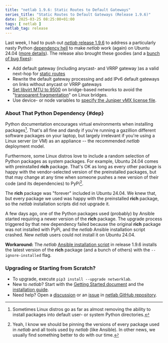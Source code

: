 ```yaml
---
title: "netlab 1.9.6: Static Routes to Default Gateways"
series_title: "Static Routes to Default Gateways (Release 1.9.6)"
date: 2025-03-25 08:25:00+01:00
tags: [ netlab ]
netlab_tag: release
---
```

Last week, I had to push out [_netlab_ release 1.9.6](https://netlab.tools/release/1.9/#release-1-9-6) to address a particularly nasty Python [dependency hell](https://xkcd.com/1987/) to make _netlab_ work (again) on Ubuntu 24.04 ([more details](/2025/03/netlab-1-9-6-gateway/#dep)). The release also brought these goodies (and a [bunch of bug fixes](https://netlab.tools/release/1.9/#bug-fixes-1-9-6)):

* Add default gateway (including anycast- and VRRP gateway )as a valid next-hop for [static routes](https://netlab.tools/module/routing/#generic-routing-static)
* Rewrite the default gateway processing and add IPv6 default gateways on links without anycast or VRRP gateways
* [Set libvirt MTU to 9500](https://netlab.tools/labs/libvirt/#libvirt-network) on bridge-based networks to avoid the "[transparent fragmentation](https://blog.ipspace.net/2025/03/linux-bridge-mtu-hell/)" on Linux bridges.
* Use device- or node variables to [specify the Juniper vMX license file](https://netlab.tools/caveats/#juniper-vmx).
<!--more-->
### About That Python Dependency {#dep}

Python documentation encourages virtual environments when installing packages[^AD]. That's all fine and dandy if you're running a gazillion different software packages on your laptop, but largely irrelevant if you're using a Linux server (or VM) as an appliance -- the recommended _netlab_ deployment model.

[^AD]: Sometimes Linux distros go as far as almost removing the ability to install packages into default user- or system Python directories.

Furthermore, some Linux distros love to include a random selection of Python packages as system packages. For example, Ubuntu 24.04 comes with preinstalled **rich** package. That's OK as long as every other package is happy with the vendor-selected version of the preinstalled packages, but that may change at any time when someone pushes a new version of their code (and its dependencies) to PyPi[^PIN].

[^PIN]: Yeah, I know we should be pinning the versions of every package used in _netlab_ and all tools used by _netlab_ (like Ansible). In other news, we usually find something better to do with our time.

The **rich** package was "forever" included in Ubuntu 24.04. We knew that, but every package we used was happy with the preinstalled **rich** package, so the _netlab_ installation scripts did not upgrade it.

A few days ago, one of the Python packages used (probably) by Ansible started requiring a newer version of the **rich** package. The upgrade process triggered by that new dependency failed because the original **rich** package was not installed with PyPi, and the _netlab_ Ansible installation script crashed. New _netlab_ users could not install it on Ubuntu 24.04.

**Workaround:** The *netlab* [Ansible installation script](https://github.com/ipspace/netlab/blob/dev/netsim/install/ansible.sh) in release 1.9.6 installs the latest version of the **rich** package (and a bunch of others) with the `--ignore-installed` flag.

### Upgrading or Starting from Scratch?

* To upgrade, execute `pip3 install --upgrade networklab`.
* New to *netlab*? Start with the [Getting Started document](https://netlab.tools/tutorials/) and the [installation guide](https://netlab.tools/install/).
* Need help? Open a [discussion](https://github.com/ipspace/netlab/discussions) or an [issue](https://github.com/ipspace/netlab/issues) in [netlab GitHub repository](https://github.com/ipspace/netlab).
